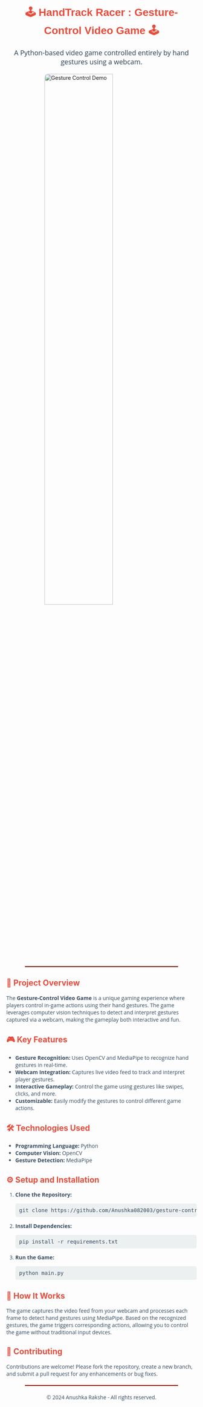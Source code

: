 <h1 style="text-align: center; font-family: Arial, sans-serif; color: #e74c3c;">🕹️ HandTrack Racer : Gesture-Control Video Game 🕹️</h1>

<p style="text-align: center; font-family: 'Open Sans', sans-serif; color: #2c3e50; font-size: 18px;">
  A Python-based video game controlled entirely by hand gestures using a webcam.
</p>

<img src="img/main_py.gif" alt="Gesture Control Demo" style="display: block; margin: 20px auto; width: 60%; border-radius: 10px;">

<hr style="border: 1px solid #e74c3c; width: 80%; margin: 20px auto;">

<h2 style="color: #e74c3c;">🚀 Project Overview</h2>
<p style="font-family: 'Open Sans', sans-serif; color: #34495e;">
  The <strong>Gesture-Control Video Game</strong> is a unique gaming experience where players control in-game actions using their hand gestures. The game leverages computer vision techniques to detect and interpret gestures captured via a webcam, making the gameplay both interactive and fun.
</p>

<h2 style="color: #e74c3c;">🎮 Key Features</h2>
<ul style="font-family: 'Open Sans', sans-serif; color: #34495e;">
  <li><strong>Gesture Recognition:</strong> Uses OpenCV and MediaPipe to recognize hand gestures in real-time.</li>
  <li><strong>Webcam Integration:</strong> Captures live video feed to track and interpret player gestures.</li>
  <li><strong>Interactive Gameplay:</strong> Control the game using gestures like swipes, clicks, and more.</li>
  <li><strong>Customizable:</strong> Easily modify the gestures to control different game actions.</li>
</ul>

<h2 style="color: #e74c3c;">🛠️ Technologies Used</h2>
<ul style="font-family: 'Open Sans', sans-serif; color: #34495e;">
  <li><strong>Programming Language:</strong> Python</li>
  <li><strong>Computer Vision:</strong> OpenCV</li>
  <li><strong>Gesture Detection:</strong> MediaPipe</li>
</ul>

<h2 style="color: #e74c3c;">⚙️ Setup and Installation</h2>
<ol style="font-family: 'Open Sans', sans-serif; color: #34495e;">
  <li><strong>Clone the Repository:</strong>
    <pre style="background-color: #ecf0f1; padding: 10px; border-radius: 5px;">git clone https://github.com/Anushka082003/gesture-control-video-game.git</pre>
  </li>
  <li><strong>Install Dependencies:</strong>
    <pre style="background-color: #ecf0f1; padding: 10px; border-radius: 5px;">pip install -r requirements.txt</pre>
  </li>
  <li><strong>Run the Game:</strong>
    <pre style="background-color: #ecf0f1; padding: 10px; border-radius: 5px;">python main.py</pre>
  </li>
</ol>

<h2 style="color: #e74c3c;">📸 How It Works</h2>
<p style="font-family: 'Open Sans', sans-serif; color: #34495e;">
  The game captures the video feed from your webcam and processes each frame to detect hand gestures using MediaPipe. Based on the recognized gestures, the game triggers corresponding actions, allowing you to control the game without traditional input devices.
</p>

<h2 style="color: #e74c3c;">🤝 Contributing</h2>
<p style="font-family: 'Open Sans', sans-serif; color: #34495e;">
  Contributions are welcome! Please fork the repository, create a new branch, and submit a pull request for any enhancements or bug fixes.
</p>


<hr style="border: 1px solid #e74c3c; width: 80%; margin: 20px auto;">

<p style="text-align: center; font-family: 'Open Sans', sans-serif; color: #34495e; font-size: 14px;">
  © 2024 Anushka Rakshe - All rights reserved.
</p>


